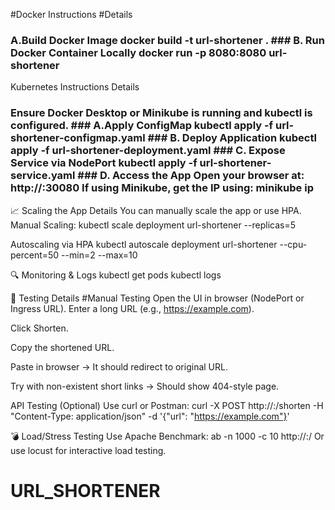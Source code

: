 #Docker Instructions
#Details
### A.Build Docker Image docker build -t url-shortener . ### B. Run Docker Container Locally docker run -p 8080:8080 url-shortener
Kubernetes Instructions
Details
### Ensure Docker Desktop or Minikube is running and kubectl is configured. ### A.Apply ConfigMap kubectl apply -f url-shortener-configmap.yaml ### B. Deploy Application kubectl apply -f url-shortener-deployment.yaml ### C. Expose Service via NodePort kubectl apply -f url-shortener-service.yaml ### D. Access the App Open your browser at: http://:30080 If using Minikube, get the IP using: minikube ip
📈 Scaling the App
Details
You can manually scale the app or use HPA.
Manual Scaling:
kubectl scale deployment url-shortener --replicas=5

Autoscaling via HPA
kubectl autoscale deployment url-shortener --cpu-percent=50 --min=2 --max=10

🔍 Monitoring & Logs
kubectl get pods
kubectl logs

🧪 Testing
Details
#Manual Testing Open the UI in browser (NodePort or Ingress URL).
Enter a long URL (e.g., https://example.com).

Click Shorten.

Copy the shortened URL.

Paste in browser → It should redirect to original URL.

Try with non-existent short links → Should show 404-style page.

API Testing (Optional)
Use curl or Postman:
curl -X POST http://:/shorten
-H "Content-Type: application/json"
-d '{"url": "https://example.com"}'

💣 Load/Stress Testing
Use Apache Benchmark:
ab -n 1000 -c 10 http://:/
Or use locust for interactive load testing.

# URL_SHORTENER
